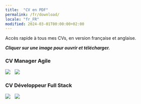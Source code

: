 ```yaml
---
title:  "CV en PDF"
permalink: /fr/download/
locale: "fr_FR"
modified: 2024-03-01T00:00:00+02:00
---
```


Accès rapide à tous mes CVs, en version française et anglaise.

***Cliquer sur une image pour ouvrir et télécharger.***

### CV Manager Agile
<a href="{{ '/assets/documents/cv-arnaud-decolasse-manager-agile-senior.pdf' | relative_url }}"><img src="{{ '/assets/images/resume-fr.png' | relative_url }}"/></a>&emsp;<a href="{{ '/assets/documents/resume-arnaud-decolasse-senior-engineering-manager.pdf' | relative_url }}"><img src="{{ '/assets/images/resume-en.png' | relative_url }}"/></a>

### CV Développeur Full Stack
<a href="{{ '/assets/documents/cv-arnaud-decolasse-developpeur-full-stack.pdf' | relative_url }}"><img src="{{ '/assets/images/resume-fr.png' | relative_url }}"/></a>&emsp;<a href="{{ '/assets/documents/resume-arnaud-decolasse-full-stack-developer.pdf' | relative_url }}"><img src="{{ '/assets/images/resume-en.png' | relative_url }}"/></a>